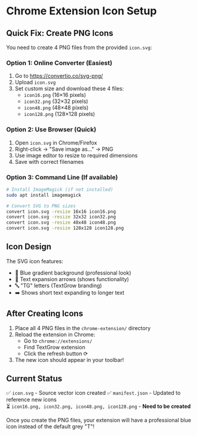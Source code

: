 # Chrome Extension Icon Setup

## Quick Fix: Create PNG Icons

You need to create 4 PNG files from the provided `icon.svg`:

### Option 1: Online Converter (Easiest)
1. Go to https://convertio.co/svg-png/
2. Upload `icon.svg`
3. Set custom size and download these 4 files:
   - `icon16.png` (16×16 pixels)
   - `icon32.png` (32×32 pixels)
   - `icon48.png` (48×48 pixels)
   - `icon128.png` (128×128 pixels)

### Option 2: Use Browser (Quick)
1. Open `icon.svg` in Chrome/Firefox
2. Right-click → "Save image as..." → PNG
3. Use image editor to resize to required dimensions
4. Save with correct filenames

### Option 3: Command Line (If available)
```bash
# Install ImageMagick (if not installed)
sudo apt install imagemagick

# Convert SVG to PNG sizes
convert icon.svg -resize 16x16 icon16.png
convert icon.svg -resize 32x32 icon32.png
convert icon.svg -resize 48x48 icon48.png
convert icon.svg -resize 128x128 icon128.png
```

## Icon Design

The SVG icon features:
- 🔵 Blue gradient background (professional look)
- 📝 Text expansion arrows (shows functionality)
- 🔤 "TG" letters (TextGrow branding)
- ➡️ Shows short text expanding to longer text

## After Creating Icons

1. Place all 4 PNG files in the `chrome-extension/` directory
2. Reload the extension in Chrome:
   - Go to `chrome://extensions/`
   - Find TextGrow extension
   - Click the refresh button ⟳
3. The new icon should appear in your toolbar!

## Current Status

✅ `icon.svg` - Source vector icon created
✅ `manifest.json` - Updated to reference new icons  
⏳ `icon16.png, icon32.png, icon48.png, icon128.png` - **Need to be created**

Once you create the PNG files, your extension will have a professional blue icon instead of the default grey "T"!
